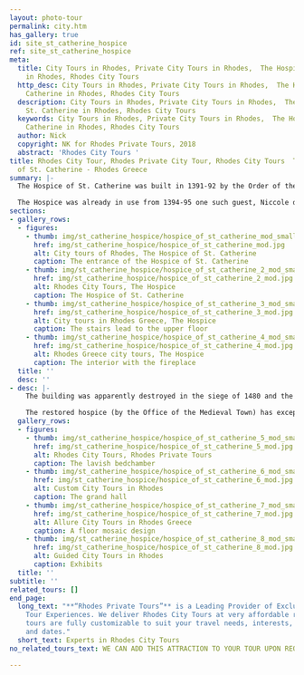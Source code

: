 ```yaml
---
layout: photo-tour
permalink: city.htm
has_gallery: true
id: site_st_catherine_hospice
ref: site_st_catherine_hospice
meta:
  title: City Tours in Rhodes, Private City Tours in Rhodes,  The Hospice of St. Catherine
    in Rhodes, Rhodes City Tours
  http_desc: City Tours in Rhodes, Private City Tours in Rhodes,  The Hospice of St.
    Catherine in Rhodes, Rhodes City Tours
  description: City Tours in Rhodes, Private City Tours in Rhodes,  The Hospice of
    St. Catherine in Rhodes, Rhodes City Tours
  keywords: City Tours in Rhodes, Private City Tours in Rhodes,  The Hospice of St.
    Catherine in Rhodes, Rhodes City Tours
  author: Nick
  copyright: NK for Rhodes Private Tours, 2018
  abstract: 'Rhodes City Tours '
title: Rhodes City Tour, Rhodes Private City Tour, Rhodes City Tours  The Hospice
  of St. Catherine - Rhodes Greece
summary: |-
  The Hospice of St. Catherine was built in 1391-92 by the Order of the Knights of St. John (Knights Hospitallers) to house and entertain esteemed guests. The Hospice built under Grand Master Heredia, by the Italian Domenico d'Allemagna, admiral of the Order of the Knights. 

  The Hospice was already in use from 1394-95 one such guest, Niccole de Martoni, described it as "beautiful and splendid, with many handsome rooms, containing many and good beds".
sections:
- gallery_rows:
  - figures:
    - thumb: img/st_catherine_hospice/hospice_of_st_catherine_mod_small.jpg
      href: img/st_catherine_hospice/hospice_of_st_catherine_mod.jpg
      alt: City tours of Rhodes, The Hospice of St. Catherine
      caption: The entrance of the Hospice of St. Catherine
    - thumb: img/st_catherine_hospice/hospice_of_st_catherine_2_mod_small.jpg
      href: img/st_catherine_hospice/hospice_of_st_catherine_2_mod.jpg
      alt: Rhodes City Tours, The Hospice
      caption: The Hospice of St. Catherine
    - thumb: img/st_catherine_hospice/hospice_of_st_catherine_3_mod_small.jpg
      href: img/st_catherine_hospice/hospice_of_st_catherine_3_mod.jpg
      alt: City tours in Rhodes Greece, The Hospice
      caption: The stairs lead to the upper floor
    - thumb: img/st_catherine_hospice/hospice_of_st_catherine_4_mod_small.jpg
      href: img/st_catherine_hospice/hospice_of_st_catherine_4_mod.jpg
      alt: Rhodes Greece city tours, The Hospice
      caption: The interior with the fireplace
  title: ''
  desc: ''
- desc: |-
    The building was apparently destroyed in the siege of 1480 and the earthquake of 1481. In 1944 the east part of the Hospice was destroyed again by Allied bombing, along with many buildings in the heart of the Jewish quarter.

    The restored hospice (by the Office of the Medieval Town) has exceptionally beautiful sea-pebble and mosaic floors, carved and intricately painted wooden ceilings, a grand hall and lavish bedchamber, and engaging exhibits.
  gallery_rows:
  - figures:
    - thumb: img/st_catherine_hospice/hospice_of_st_catherine_5_mod_small.jpg
      href: img/st_catherine_hospice/hospice_of_st_catherine_5_mod.jpg
      alt: Rhodes City Tours, Rhodes Private Tours
      caption: The lavish bedchamber
    - thumb: img/st_catherine_hospice/hospice_of_st_catherine_6_mod_small.jpg
      href: img/st_catherine_hospice/hospice_of_st_catherine_6_mod.jpg
      alt: Custom City Tours in Rhodes
      caption: The grand hall
    - thumb: img/st_catherine_hospice/hospice_of_st_catherine_7_mod_small.jpg
      href: img/st_catherine_hospice/hospice_of_st_catherine_7_mod.jpg
      alt: Allure City Tours in Rhodes Greece
      caption: A floor mosaic design
    - thumb: img/st_catherine_hospice/hospice_of_st_catherine_8_mod_small.jpg
      href: img/st_catherine_hospice/hospice_of_st_catherine_8_mod.jpg
      alt: Guided City Tours in Rhodes
      caption: Exhibits
  title: ''
subtitle: ''
related_tours: []
end_page:
  long_text: "**“Rhodes Private Tours”** is a Leading Provider of Exclusive and Personalized
    Tour Experiences. We deliver Rhodes City Tours at very affordable rates. All our
    tours are fully customizable to suit your travel needs, interests, schedules,
    and dates."
  short_text: Experts in Rhodes City Tours
no_related_tours_text: WE CAN ADD THIS ATTRACTION TO YOUR TOUR UPON REQUEST

---
```


